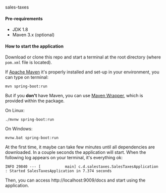 sales-taxes

#### Pre-requirements

* JDK 1.8
* Maven 3.x (optional)

#### How to start the application

Download or clone this repo and start a terminal at the root directory (where `pom.xml` file is located).

If [Apache Maven](http://maven.apache.org/) it's properly installed and set-up in your environment, you can type on terminal:

`mvn spring-boot:run`

But if you <b>don't</b> have Maven, you can use [Maven Wrapper](https://github.com/takari/maven-wrapper), which is provided within the package.

On Linux:

`./mvnw spring-boot:run`

On Windows:

`mvnw.bat spring-boot:run`

At the first time, it maybe can take few minutes until all dependencies are downloaded.
In a couple seconds the application will start.
When the following log appears on your terminal, it's everything ok:

`INFO 29840 --- [           main] c.d.salestaxes.SalesTaxesApplication     : Started SalesTaxesApplication in 7.374 seconds`

Then, you can access http://localhost:9009/docs and start using the application.
